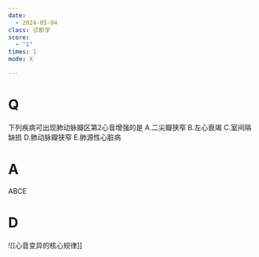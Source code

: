 ```yaml
---
date:
  - 2024-05-04
class: 诊断学
score:
  - "1"
times: 1
mode: X

---
```



# Q
下列疾病可出现肺动脉瓣区第2心音增强的是
A.二尖瓣狭窄
B.左心衰竭
C.室间隔缺损
D.肺动脉瓣狭窄
E.肺源性心脏病

# A

ABCE


# D
![[心音变异的核心规律]]